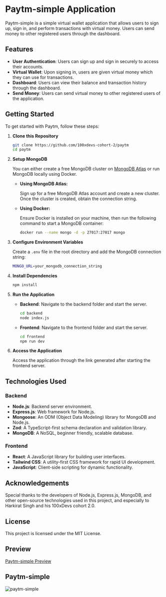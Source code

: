 

# Paytm-simple Application

Paytm-simple is a simple virtual wallet application that allows users to sign up, sign in, and perform transactions with virtual money. Users can send money to other registered users through the dashboard.

## Features

- **User Authentication**: Users can sign up and sign in securely to access their accounts.
- **Virtual Wallet**: Upon signing in, users are given virtual money which they can use for transactions.
- **Dashboard**: Users can view their balance and transaction history through the dashboard.
- **Send Money**: Users can send virtual money to other registered users of the application.

## Getting Started

To get started with Paytm, follow these steps:

1. **Clone this Repository**

   ```sh
   git clone https://github.com/100xdevs-cohort-2/paytm
   cd paytm
   ```

2. **Setup MongoDB**

   You can either create a free MongoDB cluster on [MongoDB Atlas](https://www.mongodb.com/) or run MongoDB locally using Docker.

   - **Using MongoDB Atlas:**

     Sign up for a free MongoDB Atlas account and create a new cluster. Once the cluster is created, obtain the connection string.

   - **Using Docker:**

     Ensure Docker is installed on your machine, then run the following command to start a MongoDB container:

     ```sh
     docker run --name mongo -d -p 27017:27017 mongo
     ```

3. **Configure Environment Variables**

   Create a `.env` file in the root directory and add the MongoDB connection string:

   ```sh
   MONGO_URL=your_mongodb_connection_string
   ```

4. **Install Dependencies**

   ```sh
   npm install
   ```

5. **Run the Application**

   - **Backend**: Navigate to the backend folder and start the server.

     ```sh
     cd backend
     node index.js
     ```

   - **Frontend**: Navigate to the frontend folder and start the server.

     ```sh
     cd frontend
     npm run dev
     ```

6. **Access the Application**

   Access the application through the link generated after starting the frontend server.


## Technologies Used

### Backend

- **Node.js**: Backend server environment.
- **Express.js**: Web framework for Node.js.
- **Mongoose**: An ODM (Object Data Modeling) library for MongoDB and Node.js.
- **Zod**: A TypeScript-first schema declaration and validation library.
- **MongoDB**: A NoSQL, beginner friendly, scalable database.

### Frontend

- **React**: A JavaScript library for building user interfaces.
- **Tailwind CSS**: A utility-first CSS framework for rapid UI development.
- **JavaScript**: Client-side scripting for dynamic functionality.

## Acknowledgements

Special thanks to the developers of Node.js, Express.js, MongoDB, and other open-source technologies used in this project, and especially to Harkirat Singh and his 100xDevs cohort 2.0.

## License

This project is licensed under the MIT License.

## Preview

[Paytm-simple Preview](https://youtu.be/JQ8rFbFF6PM)


## Paytm-simple

![paytm-simple](./src/assets/paytm-simple-gif.gif) 
